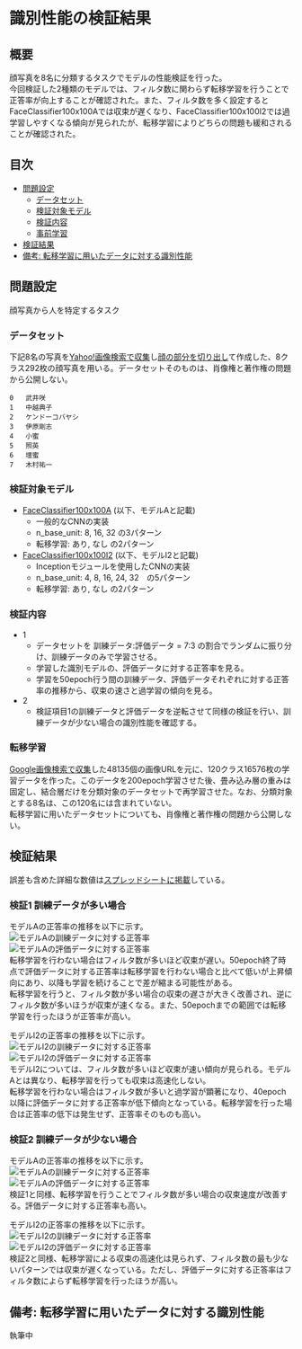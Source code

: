 # 識別性能の検証結果

## 概要

顔写真を8名に分類するタスクでモデルの性能検証を行った。  
今回検証した2種類のモデルでは、フィルタ数に関わらず転移学習を行うことで正答率が向上することが確認された。また、フィルタ数を多く設定するとFaceClassifier100x100Aでは収束が遅くなり、FaceClassifier100x100I2では過学習しやすくなる傾向が見られたが、転移学習によりどちらの問題も緩和されることが確認された。

## 目次

* [問題設定](#問題設定)
    - [データセット](#データセット)
    - [検証対象モデル](#検証対象モデル)
    - [検証内容](#検証内容)
    - [事前学習](#事前学習)
* [検証結果](#検証結果)
* [備考: 転移学習に用いたデータに対する識別性能](#備考転移学習に用いたデータに対する識別性能)

## 問題設定

顔写真から人を特定するタスク

### データセット

下記8名の写真を[Yahoo!画像検索で収集](./collect-imgs.md#yahoo画像検索を使う場合)し[顔の部分を切り出し](./create-dataset.md)て作成した、8クラス292枚の顔写真を用いる。データセットそのものは、肖像権と著作権の問題から公開しない。

```TSV
0	武井咲
1	中越典子
2	ケンドーコバヤシ
3	伊原剛志
4	小蜜
5	照英
6	壇蜜
7	木村祐一
```

### 検証対象モデル

* [FaceClassifier100x100A](../cnn_models.py#L177) (以下、モデルAと記載)
    - 一般的なCNNの実装
    - n_base_unit: 8, 16, 32 の3パターン
    - 転移学習: あり, なし の2パターン
* [FaceClassifier100x100I2](../cnn_models.py#L21) (以下、モデルI2と記載)
    - Inceptionモジュールを使用したCNNの実装
    - n_base_unit: 4, 8, 16, 24, 32　の5パターン
    - 転移学習: あり, なし の2パターン

### 検証内容

* 1
    - データセットを 訓練データ:評価データ = 7:3 の割合でランダムに振り分け、訓練データのみで学習させる。
    - 学習した識別モデルの、評価データに対する正答率を見る。
    - 学習を50epoch行う間の訓練データ、評価データそれぞれに対する正答率の推移から、収束の速さと過学習の傾向を見る。
* 2
    - 検証項目1の訓練データと評価データを逆転させて同様の検証を行い、訓練データが少ない場合の識別性能を確認する。

### 転移学習

[Google画像検索で収集](./collect-imgs.md#google画像検索を使う場合)した48135個の画像URLを元に、120クラス16576枚の学習データを作った。このデータを200epoch学習させた後、畳み込み層の重みは固定し、結合層だけを分類対象のデータセットで再学習させた。なお、分類対象とする8名は、この120名には含まれていない。  
転移学習に用いたデータセットについても、肖像権と著作権の問題から公開しない。

## 検証結果

誤差も含めた詳細な数値は[スプレッドシートに掲載](./performance-detail.ods)している。

### 検証1 訓練データが多い場合

モデルAの正答率の推移を以下に示す。  
![モデルAの訓練データに対する正答率](./images/pt1_a_train.jpg)  
![モデルAの評価データに対する正答率](./images/pt1_a_validation.jpg)  
転移学習を行わない場合はフィルタ数が多いほど収束が遅い。50epoch終了時点で評価データに対する正答率は転移学習を行わない場合と比べて低いが上昇傾向にあり、以降も学習を続けることで差が縮まる可能性がある。  
転移学習を行うと、フィルタ数が多い場合の収束の遅さが大きく改善され、逆にフィルタ数が多いほうが収束が速くなる。また、50epochまでの範囲では転移学習を行ったほうが正答率が高い。

モデルI2の正答率の推移を以下に示す。
![モデルI2の訓練データに対する正答率](./images/pt1_i2_train.jpg)  
![モデルI2の評価データに対する正答率](./images/pt1_i2_validation.jpg)  
モデルI2については、フィルタ数が多いほど収束が速い傾向が見られる。モデルAとは異なり、転移学習を行っても収束は高速化しない。  
転移学習を行わない場合はフィルタ数が多いと過学習が顕著になり、40epoch以降に評価データに対する正答率が低下傾向となっている。転移学習を行った場合は正答率の低下は発生せず、正答率そのものも高い。

### 検証2 訓練データが少ない場合

モデルAの正答率の推移を以下に示す。  
![モデルAの訓練データに対する正答率](./images/pt2_a_train.jpg)  
![モデルAの評価データに対する正答率](./images/pt2_a_validation.jpg)  
検証1と同様、転移学習を行うことでフィルタ数が多い場合の収束速度が改善する。評価データに対する正答率も高い。

モデルI2の正答率の推移を以下に示す。
![モデルI2の訓練データに対する正答率](./images/pt2_i2_train.jpg)  
![モデルI2の評価データに対する正答率](./images/pt2_i2_validation.jpg)  
検証2と同様、転移学習による収束の高速化は見られず、フィルタ数の最も少ないパターンでは収束が遅くなっている。ただし、評価データに対する正答率はフィルタ数によらず転移学習を行ったほうが高い。

## 備考: 転移学習に用いたデータに対する識別性能

執筆中
